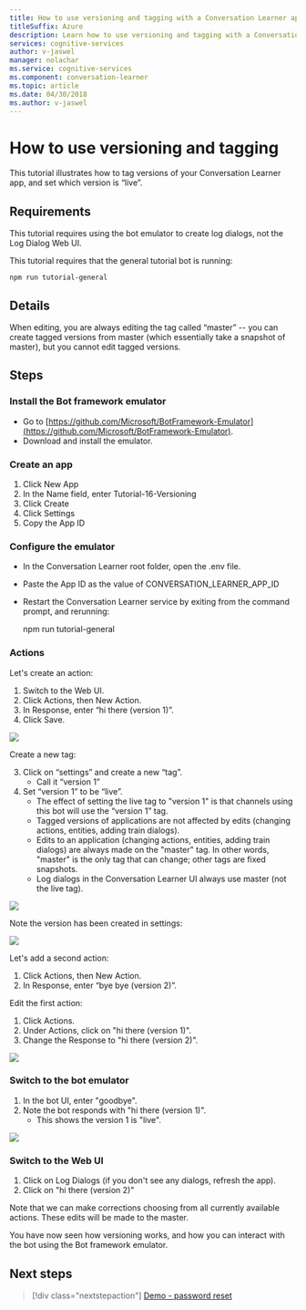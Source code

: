 ```yaml
---
title: How to use versioning and tagging with a Conversation Learner application - Microsoft Cognitive Services | Microsoft Docs
titleSuffix: Azure
description: Learn how to use versioning and tagging with a Conversation Learner application.
services: cognitive-services
author: v-jaswel
manager: nolachar
ms.service: cognitive-services
ms.component: conversation-learner
ms.topic: article
ms.date: 04/30/2018
ms.author: v-jaswel
---
```


# How to use versioning and tagging

This tutorial illustrates how to tag versions of your Conversation Learner app, and set which version is “live”.  

## Requirements
This tutorial requires using the bot emulator to create log dialogs, not the Log Dialog Web UI.  

This tutorial requires that the general tutorial bot is running:

	npm run tutorial-general

## Details

When editing, you are always editing the tag called “master” -- you can create tagged versions from master (which essentially take a snapshot of master), but you cannot edit tagged versions.

## Steps

### Install the Bot framework emulator

- Go to [https://github.com/Microsoft/BotFramework-Emulator](https://github.com/Microsoft/BotFramework-Emulator).
- Download and install the emulator.

### Create an app

1. Click New App
2. In the Name field, enter Tutorial-16-Versioning
3. Click Create 
4. Click Settings
5. Copy the App ID

### Configure the emulator

- In the Conversation Learner root folder, open the .env file.
- Paste the App ID as the value of CONVERSATION_LEARNER_APP_ID
- Restart the Conversation Learner service by exiting from the command prompt, and rerunning:
 
	npm run tutorial-general 

### Actions

Let's create an action:

1. Switch to the Web UI.
1. Click Actions, then New Action.
2. In Response, enter “hi there (version 1)”.
3. Click Save.


![](../media/tutorial16_action1.PNG)

Create a new tag:

3. Click on “settings” and create a new “tag”.
	- Call it “version 1”
4. Set “version 1” to be “live”.  
	- The effect of setting the live tag to "version 1" is that channels using this bot will use the “version 1” tag.
	- Tagged versions of applications are not affected by edits (changing actions, entities, adding train dialogs).  
	- Edits to an application (changing actions, entities, adding train dialogs) are always made on the "master" tag.  In other words, "master" is the only tag that can change; other tags are fixed snapshots.
	- Log dialogs in the Conversation Learner UI always use master (not the live tag).

![](../media/tutorial16_v1_create.PNG)

Note the version has been created in settings:

![](../media/tutorial16_settings.PNG)

Let's add a second action:

1. Click Actions, then New Action.
2. In Response, enter “bye bye (version 2)”.

Edit the first action:

1. Click Actions.
2. Under Actions, click on "hi there (version 1)".
3. Change the Response to "hi there (version 2)".

![](../media/tutorial16_hi_there_v2.PNG)

### Switch to the bot emulator

1. In the bot UI, enter "goodbye".
2. Note the bot responds with "hi there (version 1)".
	- This shows the version 1 is "live". 

![](../media/tutorial16_bf_response.PNG)

### Switch to the Web UI

1. Click on Log Dialogs (if you don't see any dialogs, refresh the app).
2. Click on "hi there (version 2)"

Note that we can make corrections choosing from all currently available actions. These edits will be made to the master.

You have now seen how versioning works, and how you can interact with the bot using the Bot framework emulator.

## Next steps

> [!div class="nextstepaction"]
> [Demo - password reset](./demo-password-reset.md)
